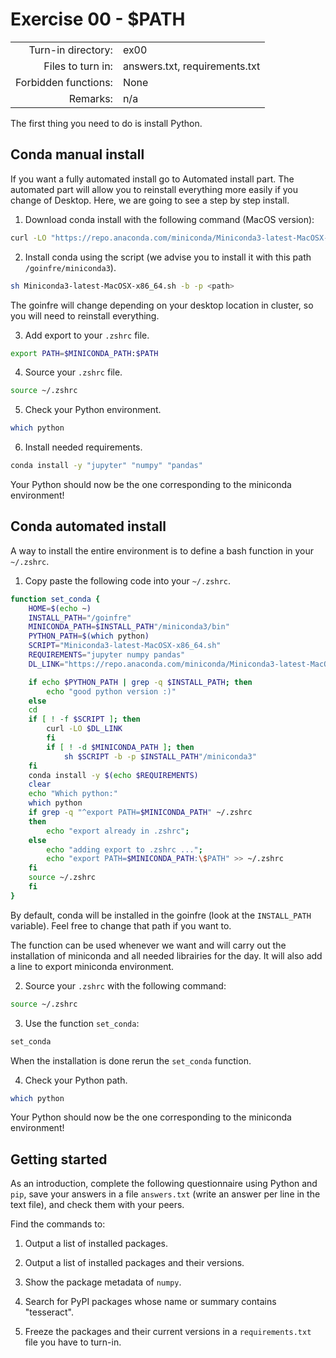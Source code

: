 # Exercise 00 - $PATH

|                         |                    |
| -----------------------:| ------------------ |
|   Turn-in directory:    |  ex00              |
|   Files to turn in:     |  answers.txt, requirements.txt |
|   Forbidden functions:  |  None              |
|   Remarks:              |  n/a               |

The first thing you need to do is install Python.

## Conda manual install

If you want a fully automated install go to Automated install part. The automated part will allow you to reinstall everything more easily if you change of Desktop. Here, we are going to see a step by step install.

1. Download conda install with the following command (MacOS version):

```bash
curl -LO "https://repo.anaconda.com/miniconda/Miniconda3-latest-MacOSX-x86_64.sh"
```

2. Install conda using the script (we advise you to install it with this path `/goinfre/miniconda3`).

```bash
sh Miniconda3-latest-MacOSX-x86_64.sh -b -p <path>
```

The goinfre will change depending on your desktop location in cluster, so you will need to reinstall everything.

3. Add export to your `.zshrc` file.

```bash
export PATH=$MINICONDA_PATH:$PATH
```

4. Source your `.zshrc` file.

```bash
source ~/.zshrc
```

5. Check your Python environment.

```bash
which python
```

6. Install needed requirements.

```bash
conda install -y "jupyter" "numpy" "pandas"
```

Your Python should now be the one corresponding to the miniconda environment! 

## Conda automated install 

A way to install the entire environment is to define a bash function in your `~/.zshrc`.

1. Copy paste the following code into your `~/.zshrc`.

```bash
function set_conda {
    HOME=$(echo ~)
    INSTALL_PATH="/goinfre"
    MINICONDA_PATH=$INSTALL_PATH"/miniconda3/bin"
    PYTHON_PATH=$(which python)
    SCRIPT="Miniconda3-latest-MacOSX-x86_64.sh"
    REQUIREMENTS="jupyter numpy pandas"
    DL_LINK="https://repo.anaconda.com/miniconda/Miniconda3-latest-MacOSX-x86_64.sh"

    if echo $PYTHON_PATH | grep -q $INSTALL_PATH; then
	    echo "good python version :)"
    else
	cd
	if [ ! -f $SCRIPT ]; then
		curl -LO $DL_LINK
    	fi
    	if [ ! -d $MINICONDA_PATH ]; then
	    	sh $SCRIPT -b -p $INSTALL_PATH"/miniconda3"
	fi
	conda install -y $(echo $REQUIREMENTS)
	clear
	echo "Which python:"
	which python
	if grep -q "^export PATH=$MINICONDA_PATH" ~/.zshrc
	then
		echo "export already in .zshrc";
	else
		echo "adding export to .zshrc ...";
		echo "export PATH=$MINICONDA_PATH:\$PATH" >> ~/.zshrc
	fi
	source ~/.zshrc
    fi
}
```

By default, conda will be installed in the goinfre (look at the `INSTALL_PATH` variable). Feel free to change that path if you want to.

The function can be used whenever we want and will carry out the installation of miniconda and all needed librairies for the day. It will also add a line to export miniconda environment.

2. Source your `.zshrc` with the following command:

```bash
source ~/.zshrc
```

3. Use the function `set_conda`:

```bash
set_conda
```

When the installation is done rerun the `set_conda` function.

4. Check your Python path.

```bash
which python
```

Your Python should now be the one corresponding to the miniconda environment!

## Getting started

As an introduction, complete the following questionnaire using Python and `pip`, save your answers in a file `answers.txt` (write an answer per line in the text file), and check them with your peers.

Find the commands to:

1. Output a list of installed packages.

2. Output a list of installed packages and their versions.

3. Show the package metadata of `numpy`.

4. Search for PyPI packages whose name or summary contains "tesseract".

5. Freeze the packages and their current versions in a `requirements.txt` file you have to turn-in.
